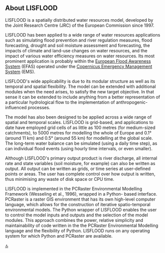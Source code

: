 ## About LISFLOOD

LISFLOOD is a spatially distributed water resources model, developed by the Joint Research Centre (JRC) of the European Commission since 1997. 

LISFLOOD has been applied to a wide range of water resources applications such as simulating flood prevention and river regulation measures, flood forecasting, drought and soil moisture assessment and forecasting, the impacts of climate and land-use changes on water resources, and the impact of various water efficiency measures on water resources. Its most prominent application is probably within the [European Flood Awareness System](https://www.efas.eu/) (EFAS) operated under the [Copernicus Emergency Management System](http://emergency.copernicus.eu/) (EMS).

LISFLOOD's wide applicability is due to its modular structure as well as its temporal and spatial flexibility. The model can be extended with additional modules when the need arises, to satisfy the new target objective. In that sense it can be extended to include anything from a better representation of a particular hydrological flow to the implementation of anthropogenic-influenced processes. 

The model has also been designed to be applied across a wide range of spatial and temporal scales. LISFLOOD is grid-based, and applications to date have employed grid cells of as little as 100 metres (for medium-sized catchments), to 5000 metres for modelling the whole of Europe and 0.1° (around 11 km) and 0.5° (around 55 km) for modelling at the global scale. The long-term water balance can be simulated (using a daily time step), as can individual flood events (using hourly time intervals, or even smaller). 

Although LISFLOOD's primary output product is river discharge, all internal rate and state variables (soil moisture, for example) can also be written as output. All output can be written as grids, or time series at user-defined points or areas. The user has complete control over how output is written, thus minimising any waste of disk space or CPU time.

LISFLOOD is implemented in the PCRaster Environmental Modelling Framework (Wesseling et al., 1996), wrapped in a Python- based interface. PCRaster is a raster GIS environment that has its own high-level computer language, which allows for the construction of iterative spatio-temporal environmental models. The Python wrapper of LISFLOOD enables the user to control the model inputs and outputs and the selection of the model modules. This approach combines the power, relative simplicity and maintainability of code written in the the PCRaster Environmental Modelling language and the flexibility of Python. LISFLOOD runs on any operating system for which Python and PCRaster are available.


[🔝](#top)
